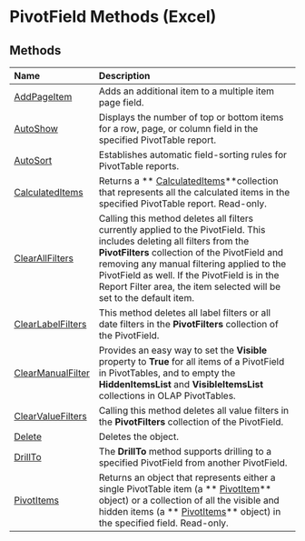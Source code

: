 
# PivotField Methods (Excel)

## Methods



|**Name**|**Description**|
|:-----|:-----|
| [AddPageItem](c7f63c9f-9ad2-fcd9-13de-e9e46c40b8dc.md)|Adds an additional item to a multiple item page field.|
| [AutoShow](8caea6de-8872-c474-38bd-8d6d78d9f0cc.md)|Displays the number of top or bottom items for a row, page, or column field in the specified PivotTable report.|
| [AutoSort](7a0bba4d-b18c-04df-a3b4-6ae2807f5238.md)|Establishes automatic field-sorting rules for PivotTable reports.|
| [CalculatedItems](89818448-9a1e-0dcd-5e0f-479bf051d590.md)|Returns a  ** [CalculatedItems](daad9732-6a20-d146-050e-da9e1c1e6f33.md)**collection that represents all the calculated items in the specified PivotTable report. Read-only.|
| [ClearAllFilters](5f65c27c-7770-532a-2ca1-936a45a83014.md)|Calling this method deletes all filters currently applied to the PivotField. This includes deleting all filters from the  **PivotFilters** collection of the PivotField and removing any manual filtering applied to the PivotField as well. If the PivotField is in the Report Filter area, the item selected will be set to the default item.|
| [ClearLabelFilters](48b8f6be-b4c0-26c6-2550-63729fd6a918.md)|This method deletes all label filters or all date filters in the  **PivotFilters** collection of the PivotField.|
| [ClearManualFilter](6c8e1bae-4896-049e-070c-9c9a08c223ba.md)|Provides an easy way to set the  **Visible** property to **True** for all items of a PivotField in PivotTables, and to empty the **HiddenItemsList** and **VisibleItemsList** collections in OLAP PivotTables.|
| [ClearValueFilters](8a1e12a6-0f21-bc5d-3c63-b67f534172b6.md)|Calling this method deletes all value filters in the  **PivotFilters** collection of the PivotField.|
| [Delete](48801a14-53fc-b81b-43c5-d7cb233282bc.md)|Deletes the object.|
| [DrillTo](a00fe83a-136d-45a3-d3aa-f7ea4d434001.md)|The  **DrillTo** method supports drilling to a specified PivotField from another PivotField.|
| [PivotItems](5ec5fa1e-a080-2cbf-e4d4-b15d39e13ac5.md)|Returns an object that represents either a single PivotTable item (a  ** [PivotItem](5829a1d9-0924-9ce8-1120-229e4595285a.md)** object) or a collection of all the visible and hidden items (a ** [PivotItems](df47021a-2b06-fa10-5712-58956c7ffe07.md)** object) in the specified field. Read-only.|
